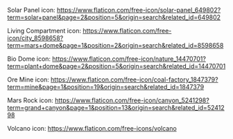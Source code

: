 Solar Panel icon: https://www.flaticon.com/free-icon/solar-panel_649802?term=solar+panel&page=2&position=5&origin=search&related_id=649802

Living Compartment icon: https://www.flaticon.com/free-icon/city_8598658?term=mars+dome&page=1&position=2&origin=search&related_id=8598658

Bio Dome icon: https://www.flaticon.com/free-icon/nature_14470701?term=plant+dome&page=2&position=5&origin=search&related_id=14470701

Ore Mine icon: https://www.flaticon.com/free-icon/coal-factory_1847379?term=mine&page=1&position=19&origin=search&related_id=1847379

Mars Rock icon: https://www.flaticon.com/free-icon/canyon_5241298?term=grand+canyon&page=1&position=13&origin=search&related_id=5241298

Volcano icon: https://www.flaticon.com/free-icons/volcano
